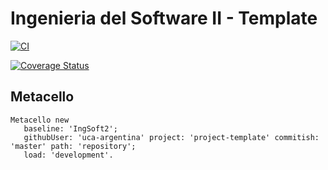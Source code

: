 # Ingenieria del Software II - Template

[![CI](https://github.com/uca-pid/2025-pitlane-back/actions/workflows/GHA.yml/badge.svg)](https://github.com/uca-pid/2025-pitlane-front/actions/workflows/GHA.yml)

[![Coverage Status](https://coveralls.io/repos/github/uca-pid/2025-pitlane-back/badge.svg?branch=master)](https://coveralls.io/github/uca-pid/2025-pitlane-front?branch=master)

## Metacello

```smalltalk
Metacello new
   baseline: 'IngSoft2';
   githubUser: 'uca-argentina' project: 'project-template' commitish: 'master' path: 'repository';
   load: 'development'.
```
